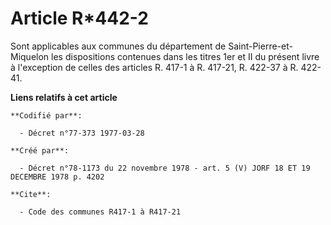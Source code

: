 # Article R*442-2

Sont applicables aux communes du département de Saint-Pierre-et-Miquelon les dispositions contenues dans les titres 1er et II
du présent livre à l'exception de celles des articles R. 417-1 à R. 417-21, R. 422-37 à R. 422-41.

**Liens relatifs à cet article**

	**Codifié par**:

	  - Décret n°77-373 1977-03-28

	**Créé par**:

	  - Décret n°78-1173 du 22 novembre 1978 - art. 5 (V) JORF 18 ET 19 DECEMBRE 1978 p. 4202

	**Cite**:

	  - Code des communes R417-1 à R417-21
